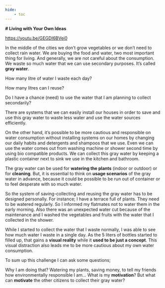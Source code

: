```yaml
---
hide:
    - toc
---
```


**# Living with Your Own Ideas**

https://youtu.be/GEGDI6BVei0

In the middle of the cities we don’t grow vegetables or we don’t need to collect rain water. We are buying the food and water, two most important thing for living. And generally, we are not careful about the consumption. We waste so much water that we can use secondary purposes. It’s called **gray water**.

How many litre of water I waste each day?

How many litres can I reuse?

Do I have a chance (need) to use the water that I am planning to collect secondarily?

There are systems that we can easily install our houses in order to save and use this gray water to waste less water and use the water sources efficiently.

On the other hand, it’s possible to be more cautious and responsible on water consumption without installing systems on our homes by changing our daily habits and detergents and shampoos that we use. Even we can use the water comes out from washing machine or shower second time by using bio compatible products. We can collect this gray water by keeping a plastic container next to sink we use in the kitchen and bathroom.

The gray water can be used for **watering the plants** (indoor or outdoor) or for **cleaning**. But, it is essential to think on **usage scenarios** of the gray water in advance, because it could be possible to be run out of container or to feel desperate with so much water.

So the system of saving-collecting and reusing the gray water has to be designed personally. For instance; I have a terrace full of plants. They need to be watered regularly. So I informed my flatmates not to water them in the early morning. Also there was an unexpected water cut because of the maintenance and I washed the vegetables and fruits with the water that I collected in the shower.

While I started to collect the water that I waste normally, I was able to see how much water I waste in a single day. As the 5 liters of bottles started to filled up, that gains a **visual reality** while it **used to be just a concept**. This visual distraction also leads me to be more cautious about my own water consumption.

To sum up this challenge I can ask some questions;

Why I am doing that? Watering my plants, saving money, to tell my friends how environmentally responsible I am…
What is my **motivation**?
But what can **motivate** the other citizens to collect their gray water?
